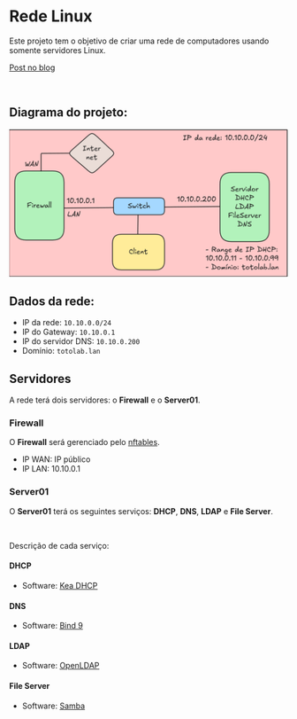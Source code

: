 # Rede Linux


Este projeto tem o objetivo de criar uma rede de computadores usando somente servidores Linux.

[Post no blog](https://blog.ferpdias.com.br/projetos/rede_linux/)

<br />

## Diagrama do projeto:

![Diagrama do projeto](./diag_rede_linux.png)


## Dados da rede:

- IP da rede: `10.10.0.0/24`
- IP do Gateway: `10.10.0.1`
- IP do servidor DNS: `10.10.0.200`
- Domínio: `totolab.lan`


## Servidores 

A rede terá dois servidores: o **Firewall** e o **Server01**. 


### Firewall

O **Firewall** será gerenciado pelo [nftables](https://wiki.nftables.org/).
- IP WAN: IP público
- IP LAN: 10.10.0.1


### Server01

O **Server01** terá os seguintes serviços: **DHCP**, **DNS**, **LDAP** e **File Server**.

<br />

Descrição de cada serviço:


#### DHCP

- Software: [Kea DHCP](https://www.isc.org/kea/)


#### DNS

- Software: [Bind 9](https://www.isc.org/bind/)


#### LDAP

- Software: [OpenLDAP](https://openldap.org/software/download/)


#### File Server

- Software: [Samba](https://www.samba.org/)

